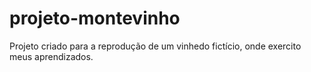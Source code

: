 # projeto-montevinho
Projeto criado para a reprodução de um vinhedo fictício, onde exercito meus aprendizados. 
